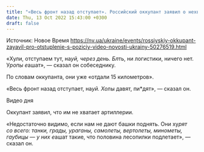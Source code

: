 ```yaml
---
title: "«Весь фронт назад отступает». Российский оккупант заявил о нехватке артиллерии и отступлении с позиций — перехват ГУР"
date: Thu, 13 Oct 2022 15:43:00 +0300
draft: false
---
```

Источник: Новое Время https://nv.ua/ukraine/events/rossiyskiy-okkupant-zayavil-pro-otstuplenie-s-poziciy-video-novosti-ukrainy-50276519.html


«Хули, отступаем тут, на*уй, через день. Бл*ть, ни логистики, ничего нет. У*ропы е*ашат», — сказал он собеседнику.

По словам оккупанта, они уже «отдали 15 километров».

«Весь фронт назад отступает, на*уй. Хо*лы давят, пи*дят», — сказал он.

 Видео дня   

Оккупант заявил, что им не хватает артиллерии.

«Недостаточно видимо, если нам не дают башки поднять. Они ху*рят со всего: танки, грады, ураганы, самолеты, вертолеты, минометы, гаубицы — у них е*ашат такие, что половина лесопилки подлетает», — сказал он.
